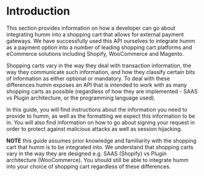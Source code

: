 # Introduction

This section provides information on how a developer can go about integrating humm into a shopping cart that allows for external payment gateways. We have successfully used this API ourselves to integrate humm as a payment option into a number of leading shopping cart platforms and eCommerce solutions including Shopify, WooCommerce and Magento.

Shopping carts vary in the way they deal with transaction information, the way they communicate such information, and how they classify certain bits of information as either optional or mandatory. To deal with these differences humm exposes an API that is intended to work with as many shopping carts as possible (regardless of how they are implemented - SAAS vs Plugin architecture, or the programming language used).

In this guide, you will find instructions about the information you need to provide to humm, as well as the formatting we expect this information to be in. You will also find information on how to go about signing your request in order to protect against malicious attacks as well as session hijacking.

**NOTE** this guide assumes prior knowledge and familiarity with the shopping cart that humm is to be integrated into. We understand that shopping carts vary in the way they are designed e.g. SAAS (Shopify) vs Plugin architecture (WooCommerce). You should still be able to integrate humm into your choice of shopping cart regardless of these differences.
